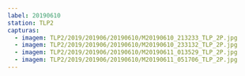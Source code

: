 ```yaml
---
label: 20190610
station: TLP2
capturas:
  - imagem: TLP2/2019/201906/20190610/M20190610_213233_TLP_2P.jpg
  - imagem: TLP2/2019/201906/20190610/M20190610_233132_TLP_2P.jpg
  - imagem: TLP2/2019/201906/20190610/M20190611_013529_TLP_2P.jpg
  - imagem: TLP2/2019/201906/20190610/M20190611_051706_TLP_2P.jpg
---
```

